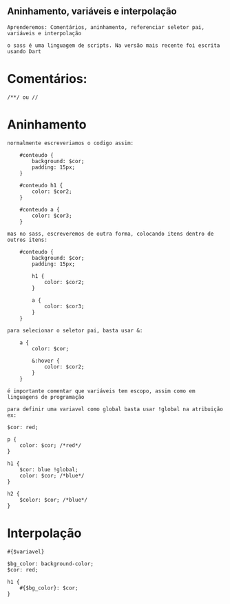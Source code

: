 ## Aninhamento, variáveis e interpolação

    Aprenderemos: Comentários, aninhamento, referenciar seletor pai, variáveis e interpolação

    o sass é uma linguagem de scripts. Na versão mais recente foi escrita usando Dart

# Comentários:

    /**/ ou //

# Aninhamento

    normalmente escreveriamos o codigo assim:

        #conteudo {
            background: $cor;
            padding: 15px;
        }

        #conteudo h1 {
            color: $cor2;
        }

        #conteudo a {
            color: $cor3;
        }
    
    mas no sass, escreveremos de outra forma, colocando itens dentro de outros itens:

        #conteudo {
            background: $cor;
            padding: 15px;

            h1 {
                color: $cor2;
            }

            a {
                color: $cor3;
            }
        }

    para selecionar o seletor pai, basta usar &:

        a {
            color: $cor;

            &:hover {
                color: $cor2;
            }
        }

    é importante comentar que variáveis tem escopo, assim como em linguagens de programação

    para definir uma variavel como global basta usar !global na atribuição
    ex:

    $cor: red;

    p {
        color: $cor; /*red*/
    }

    h1 {
        $cor: blue !global;
        color: $cor; /*blue*/
    }

    h2 {
        $color: $cor; /*blue*/
    }

# Interpolação

    #{$variavel}

    $bg_color: background-color;
    $cor: red;

    h1 {
        #{$bg_color}: $cor;
    }